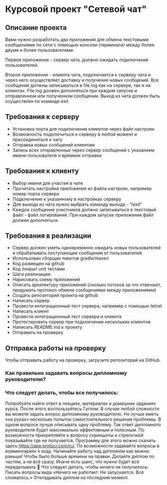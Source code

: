 # Курсовой проект "Сетевой чат"

## Описание проекта

Вами нужно разработать два приложения для обмена текстовыми сообщениями по сети с помощью консоли (терминала) между более двумя и более пользователями. 

Первое приложение - сервер чата, должно ожидать подключения пользователей. 

Второе приложение - клиента чата, подключается к серверу чата и через него осуществляет доставку и получение новых сообщений. Все сообщения должны записываться в file.log как на сервере, так и на клиентах. File.log должен дополняться при каждом запуске и отправленном или полученном сообщении. Выход из чата должен быть осуществлен по команде exit.

## Требования к серверу

- Установка порта для подключения клиентов через файл настроек
- Возможность подключиться к серверу в любой момент и присоединиться к чату
- Отправка новых сообщений клиентам
- Запись всех отправленных через сервер сообщений с указанием имени пользователя и времени отправки

## Требования к клиенту

- Выбор имени для участия в чате
- Прочитать настройки приложения из файла настроек, например номер порта сервера
- Подключение к указанному в настройках серверу
- Для выхода из чата нужно выбрать команду выхода - “/exit”
- Каждое сообщение участников должно записываться в текстовый файл - файл логирования. При каждом запуске приложения файл должен дополняться.

## Требования в реализации

- Сервер должен уметь одновременно ожидать новых пользователей и обрабатывать поступающие сообщения от пользователей
- Использован сборщик пакетов gradle/maven
- Код размещен на github
- Код покрыт unit тестами
- Шаги реализации:
- Нарисовать схему приложений
- Описать архитектуру приложений (сколько потоков за что отвечают, придумать протокол обмена сообщениями между приложениями)
- Создать репозиторий проекта на github
- Написать сервер
- Провести интеграционный тест сервера, например с помощью telnet
- Написать клиент
- Провести интеграционный тест сервера и клиента
- Протестировать сервер при подключении нескольких клиентов
- Написать README.md к проекту
- Отправить на проверку

## Отправка работы на проверку
Чтобы отправить работу на проверку, загрузите репозиторий на GitHub.

### Как правильно задавать вопросы дипломному руководителю?

### Что следует делать, чтобы все получилось:
Попробуйте найти ответ в лекциях, материалах и домашних заданиях курса. После этого воспользуйтесь Гуглом. В случае любой сложности вы можете задать вопрос дипломному руководителю. Но лучше иметь «на руках» несколько попыток самостоятельного решения проблемы.
В одном вопросе лучше описывать одну проблему. Так ответ дипломного руководителя будет максимально эффективным и полезным.
По возможности прикрепляйте к вопросу скриншоты и стрелочкой показывайте где не получается. Программу для этого можно скачать здесь https://app.prntscr.com/ru/.
По возможности задавайте вопросы в комментариях к коду.
Начинайте работу над дипломом как можно раньше! Чтобы было больше времени на правки.
Делайте диплом по частям, а не всё сразу. Иначе есть шанс, что нужно будет всё переделывать 🙂
Что следует делать, чтобы ничего не получилось:
Писать вопросы вида «Ничего не работает. Не запускается. Всё сломалось.»
Откладывать диплом на последний момент.
